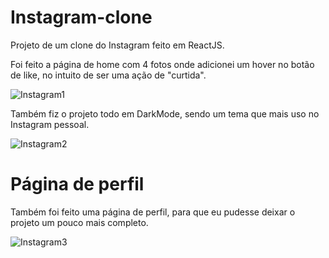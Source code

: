 # Instagram-clone
Projeto de um clone do Instagram feito em ReactJS.

Foi feito a página de home com 4 fotos onde adicionei um hover no botão de like,
no intuito de ser uma ação de "curtida".

![Instagram1](https://user-images.githubusercontent.com/99853352/169061870-09bb137f-a1b8-458e-b479-6e4839ede617.png)

Também fiz o projeto todo em DarkMode, sendo um tema que mais uso no Instagram pessoal.

![Instagram2](https://user-images.githubusercontent.com/99853352/169061961-2afd1481-eace-4536-b322-76b051f129e7.png)

# Página de perfil 
Também foi feito uma página de perfil, para que eu pudesse deixar o projeto um pouco mais completo.

![Instagram3](https://user-images.githubusercontent.com/99853352/169063305-95d92d38-e078-4c46-88ce-28ca382198c4.png)

